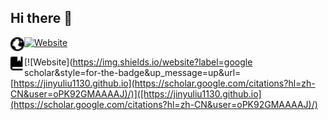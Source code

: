 ## Hi there 👋


[<img align="left" alt="https://jinyuliu1130.github.io/" width="22px" src="https://raw.githubusercontent.com/iconic/open-iconic/master/svg/globe.svg" />](https://jinyuliu1130.github.io/)  [![Website](https://img.shields.io/website?label=jinyuliu1130.github.io&style=for-the-badge&up_message=up&url=https://jinyuliu1130.github.io/)](https://jinyuliu1130.github.io/)

[<img align="left" alt="https://scholar.google.com/citations?hl=zh-CN&user=oPK92GMAAAAJ" width="22px" src="https://raw.githubusercontent.com/iconic/open-iconic/master/svg/book.svg" />](https://scholar.google.com/citations?hl=zh-CN&user=oPK92GMAAAAJ)  [![Website](https://img.shields.io/website?label=google scholar&style=for-the-badge&up_message=up&url=[https://jinyuliu1130.github.io](https://scholar.google.com/citations?hl=zh-CN&user=oPK92GMAAAAJ)/)]([https://jinyuliu1130.github.io](https://scholar.google.com/citations?hl=zh-CN&user=oPK92GMAAAAJ)/)


<!--
**JinyuLiu1130/jinyuliu1130** is a ✨ _special_ ✨ repository because its `README.md` (this file) appears on your GitHub profile.

Here are some ideas to get you started:

- 🔭 I’m currently working on ...
- 🌱 I’m currently learning ...
- 👯 I’m looking to collaborate on ...
- 🤔 I’m looking for help with ...
- 💬 Ask me about ...
- 📫 How to reach me: ...
- 😄 Pronouns: ...
- ⚡ Fun fact: ...
-->
